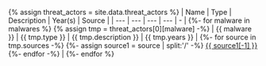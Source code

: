 {% assign threat_actors = site.data.threat_actors %}
| Name | Type | Description | Year(s) | Source |
| --- | --- | --- | --- | - |
{%- for malware in malwares %}
    {% assign tmp = threat_actors[0][malware] -%}
    | {{ malware }} | {{ tmp.type }} | {{ tmp.description }} | {{ tmp.years }} |
    {%- for source in tmp.sources -%}
        {%- assign source1 = source | split:'/' -%}
            <a href="{{ source }}">{{ source1[-1] }}</a><br>
    {%- endfor -%}
    |
{%- endfor %}
